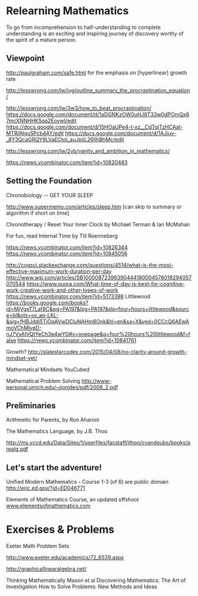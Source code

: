 # Relearning Mathematics
To go from incomprehension to half-understanding to complete understanding 
is an exciting and inspiring journey of discovery
worthy of the spirit of a mature person. 

## Viewpoint
http://paulgraham.com/safe.html for the emphasis on [hyperlinear] growth rate

http://lesswrong.com/lw/jyg/outline_summary_the_procrastination_equation/

http://lesswrong.com/lw/3w3/how_to_beat_procrastination/
https://docs.google.com/document/d/1aDGNKzOW0uHJ8T33w0dPOmQx67mcXNNHHK5qa2EoywI/edit
https://docs.google.com/document/d/15HOaUPe4-t-xz__CdTqiTzHCAat-MTRljNguSPcb4AY/edit
https://docs.google.com/document/d/1AJjuy-_8Y3QcaGRQY9LVaECtoI_auJpijL26llhBhMc/edit

http://lesswrong.com/lw/2vb/vanity_and_ambition_in_mathematics/

https://news.ycombinator.com/item?id=10820483


## Setting the Foundation
Chronobiology -- GET YOUR SLEEP

http://www.supermemo.com/articles/sleep.htm [can skip to summary or algorithm if short on time]

Chronotherapy / Reset Your Inner Clock by Michael Terman & Ian McMahan

For fun, read Internal Time by Till Roenneberg

https://news.ycombinator.com/item?id=10826344
https://news.ycombinator.com/item?id=10845056

http://cogsci.stackexchange.com/questions/4514/what-is-the-most-effective-maximum-work-duration-per-day
http://www.wsj.com/articles/SB10000872396390444180004578018294057070544
https://www.quora.com/What-time-of-day-is-best-for-cognitive-work-creative-work-and-other-types-of-work
https://news.ycombinator.com/item?id=5173398
Littlewood
https://books.google.com/books?id=MjVgeT7Laf8C&pg=PA197&lpg=PA197&dq=four+hours+littlewood&source=bl&ots=ov_aq-LKL-&sig=fHBJddj5TiOqAVwDCluNAHm8Onk&hl=en&sa=X&ved=0CCcQ6AEwAmoVChMIyeD-nJ7VyAIVQtYeCh3e4wYG#v=onepage&q=four%20hours%20littlewood&f=false
https://news.ycombinator.com/item?id=10841761


Growth?
http://slatestarcodex.com/2015/04/08/no-clarity-around-growth-mindset-yet/

Mathematical Mindsets
YouCubed

Mathematical Problem Solving
http://www-personal.umich.edu/~jjonides/pdf/2008_2.pdf


## Preliminaries

Arithmetic for Parents, by Ron Aharoni

The Mathematics Language, by J.B. Thoo

http://ms.yccd.edu/Data/Sites/1/userfiles/facstaff/jthoo/cvandpubs/books/prealg.pdf

## Let's start the adventure!

Unified Modern Mathematics - Course 1-3 (of 6) are public domain
 http://eric.ed.gov/?id=ED046771

Elements of Mathematics Course, an updated offshoot
www.elementsofmathematics.com

# Exercises & Problems

Exeter Math Problem Sets

http://www.exeter.edu/academics/72_6539.aspx


http://graphicallinearalgebra.net/

Thinking Mathematically Mason et al
Discovering Mathematics: The Art of Investigation
How to Solve Problems: New Methods and Ideas
